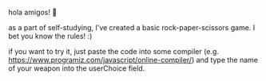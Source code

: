 hola amigos! 👋

as a part of self-studying, I've created a basic rock-paper-scissors game. I bet you know the rules! :) 

if you want to try it, just paste the code into some compiler (e.g. https://www.programiz.com/javascript/online-compiler/) and type the name of your weapon into the userChoice field.
